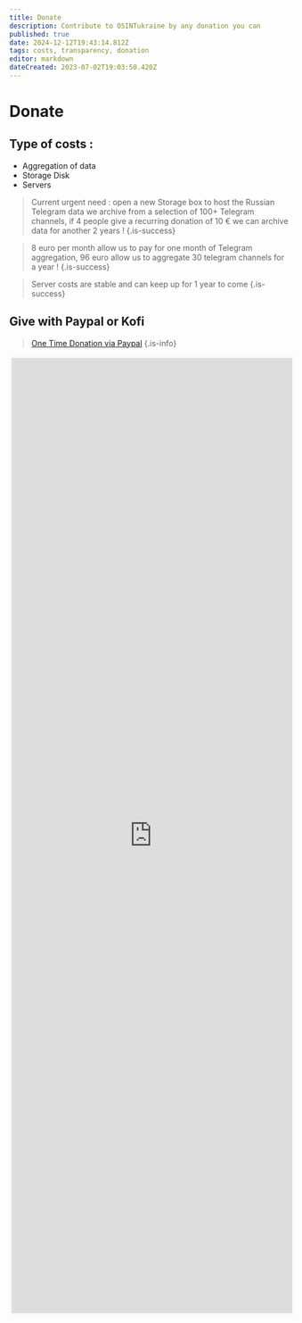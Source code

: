 ```yaml
---
title: Donate
description: Contribute to OSINTukraine by any donation you can
published: true
date: 2024-12-12T19:43:14.812Z
tags: costs, transparency, donation
editor: markdown
dateCreated: 2023-07-02T19:03:50.420Z
---
```


# Donate

## Type of costs : 

- Aggregation of data
- Storage Disk
- Servers

> Current urgent need : open a new Storage box to host the Russian Telegram data we archive from a selection of 100+ Telegram channels, if 4 people give a recurring donation of 10 € we can archive data for another 2 years !
{.is-success}


> 8 euro per month allow us to pay for one month of Telegram aggregation, 96 euro allow us to aggregate 30 telegram channels for a year !
{.is-success}

> Server costs are stable and can keep up for 1 year to come
{.is-success}

## Give with Paypal or Kofi

> [One Time Donation via Paypal](https://www.paypal.com/paypalme/osintukraine) 
{.is-info}


<iframe id='kofiframe' src='https://ko-fi.com/cyberbenb/?hidefeed=false&widget=true&embed=true&preview=true' style='border:none;width:100%;padding:4px;background:#f9f9f9;' height='1712' title='cyberbenb'></iframe>
